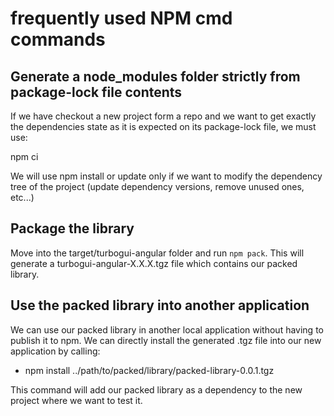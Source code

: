# frequently used NPM cmd commands


## Generate a node_modules folder strictly from package-lock file contents

If we have checkout a new project form a repo and we want to get exactly the dependencies state as it is expected on its package-lock file, we must use:

npm ci

We will use npm install or update only if we want to modify the dependency tree of the project (update dependency versions, remove unused ones, etc...) 

## Package the library

Move into the target/turbogui-angular folder and run `npm pack`. This will generate a turbogui-angular-X.X.X.tgz file which contains our packed library.

## Use the packed library into another application

We can use our packed library in another local application without having to publish it to npm. We can directly install the generated .tgz file into our new application by calling:

- npm install ../path/to/packed/library/packed-library-0.0.1.tgz

This command will add our packed library as a dependency to the new project where we want to test it.